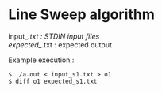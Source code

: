 # Line Sweep algorithm

input_*.txt  : STDIN input files <br />
expected_*.txt : expected output <br />

Example execution : <br />
```
$ ./a.out < input_s1.txt > o1
$ diff o1 expected_s1.txt
```